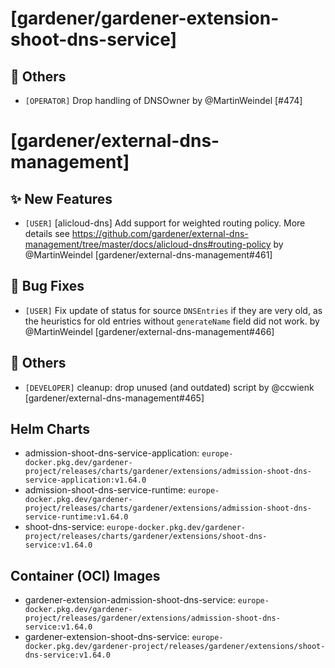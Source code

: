 # [gardener/gardener-extension-shoot-dns-service]

## 🏃 Others

- `[OPERATOR]` Drop handling of DNSOwner by @MartinWeindel [#474]
# [gardener/external-dns-management]

## ✨ New Features

- `[USER]` [alicloud-dns] Add support for weighted routing policy. More details see https://github.com/gardener/external-dns-management/tree/master/docs/alicloud-dns#routing-policy by @MartinWeindel [gardener/external-dns-management#461]
## 🐛 Bug Fixes

- `[USER]` Fix update of status for source `DNSEntries` if they are very old, as the heuristics for old entries without `generateName` field did not work. by @MartinWeindel [gardener/external-dns-management#466]
## 🏃 Others

- `[DEVELOPER]` cleanup: drop unused (and outdated) script by @ccwienk [gardener/external-dns-management#465]

## Helm Charts
- admission-shoot-dns-service-application: `europe-docker.pkg.dev/gardener-project/releases/charts/gardener/extensions/admission-shoot-dns-service-application:v1.64.0`
- admission-shoot-dns-service-runtime: `europe-docker.pkg.dev/gardener-project/releases/charts/gardener/extensions/admission-shoot-dns-service-runtime:v1.64.0`
- shoot-dns-service: `europe-docker.pkg.dev/gardener-project/releases/charts/gardener/extensions/shoot-dns-service:v1.64.0`
## Container (OCI) Images
- gardener-extension-admission-shoot-dns-service: `europe-docker.pkg.dev/gardener-project/releases/gardener/extensions/admission-shoot-dns-service:v1.64.0`
- gardener-extension-shoot-dns-service: `europe-docker.pkg.dev/gardener-project/releases/gardener/extensions/shoot-dns-service:v1.64.0`
